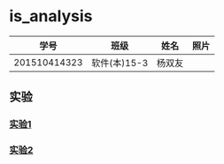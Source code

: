 # is_analysis
|学号|班级|姓名|照片|
|:-------:|:-------------: | :----------:|:---:|
|201510414323|软件(本)15-3|杨双友||




## 实验

### [实验1](./test1.md)
### [实验2](./test2.md)
